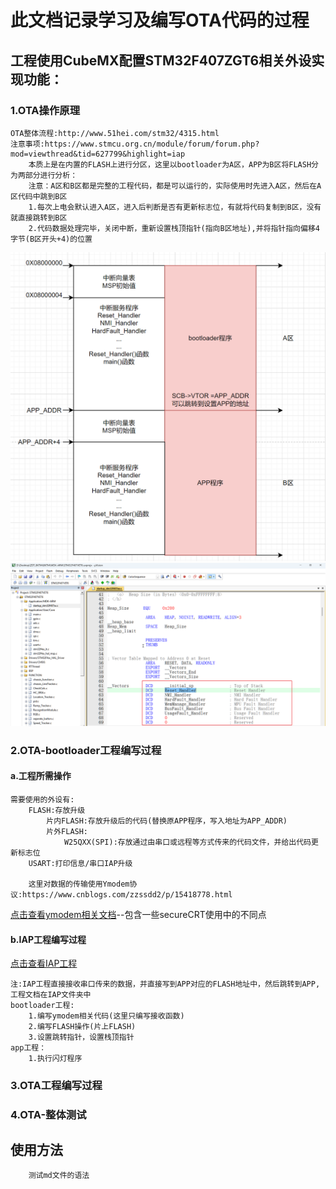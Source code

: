 # 此文档记录学习及编写OTA代码的过程
## 工程使用CubeMX配置STM32F407ZGT6相关外设实现功能：
### 1.OTA操作原理
    OTA整体流程:http://www.51hei.com/stm32/4315.html
    注意事项:https://www.stmcu.org.cn/module/forum/forum.php?mod=viewthread&tid=627799&highlight=iap
        本质上是在内置的FLASH上进行分区，这里以bootloader为A区，APP为B区将FLASH分为两部分进行分析：
        注意：A区和B区都是完整的工程代码，都是可以运行的，实际使用时先进入A区，然后在A区代码中跳到B区
        1.每次上电会默认进入A区，进入后判断是否有更新标志位，有就将代码复制到B区，没有就直接跳转到B区
        2.代码数据处理完毕，关闭中断，重新设置栈顶指针(指向B区地址),并将指针指向偏移4字节(B区开头+4)的位置
![内存地址分布](./md引用文件/内存地址分布.png)
![启动文件](./md引用文件/内存分布.png)
### 2.OTA-bootloader工程编写过程
#### a.工程所需操作
    需要使用的外设有:   
        FLASH:存放升级
            片内FLASH:存放升级后的代码(替换原APP程序，写入地址为APP_ADDR)
            片外FLASH:
                W25QXX(SPI):存放通过由串口或远程等方式传来的代码文件，并给出代码更新标志位
        USART:打印信息/串口IAP升级
        
        这里对数据的传输使用Ymodem协议:https://www.cnblogs.com/zzssdd2/p/15418778.html
[点击查看ymodem相关文档](./Ymodem.md)--包含一些secureCRT使用中的不同点
#### b.IAP工程编写过程
[点击查看IAP工程](./IAP/)

    注:IAP工程直接接收串口传来的数据，并直接写到APP对应的FLASH地址中，然后跳转到APP,工程文档在IAP文件夹中
    bootloader工程:
        1.编写ymodem相关代码(这里只编写接收函数)
        2.编写FLASH操作(片上FLASH)
        3.设置跳转指针，设置栈顶指针
    app工程：
        1.执行闪灯程序
### 3.OTA工程编写过程
    


### 4.OTA-整体测试  

## 使用方法

```bash
    测试md文件的语法
```
<!-- ![image](tu1.png)    -->